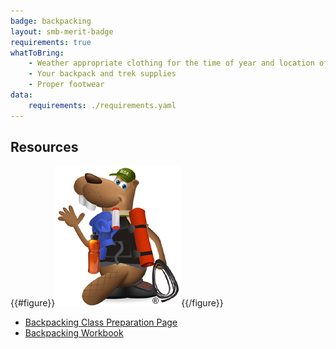 ```yaml
---
badge: backpacking
layout: smb-merit-badge
requirements: true
whatToBring:
    - Weather appropriate clothing for the time of year and location of the class for outdoor participation
    - Your backpack and trek supplies
    - Proper footwear
data:
    requirements: ./requirements.yaml
---
```


## Resources

{{#figure}}<img src="backpacking-bucky.jpg" class="W(100%)" />{{/figure}}
* [Backpacking Class Preparation Page](backpacking-cpp.pdf)
* [Backpacking Workbook](backpacking-workbook.pdf)
